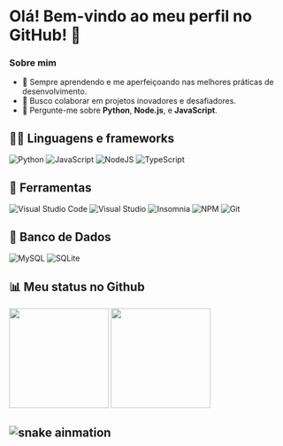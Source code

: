 # Olá! Bem-vindo ao meu perfil no GitHub! 👋

### Sobre mim

- 🌱 Sempre aprendendo e me aperfeiçoando nas melhores práticas de desenvolvimento.
- 👯 Busco colaborar em projetos inovadores e desafiadores.
- 💬 Pergunte-me sobre **Python**, **Node.js**, e **JavaScript**.

## 🙆‍♂️ **Linguagens e frameworks**

![Python](https://img.shields.io/badge/-Python-3776AB?style=for-the-badge&logo=python&logoColor=white)
![JavaScript](https://img.shields.io/badge/javascript-%23323330.svg?style=for-the-badge&logo=javascript&logoColor=%23F7DF1E)
![NodeJS](https://img.shields.io/badge/node.js-6DA55F?style=for-the-badge&logo=node.js&logoColor=white)
![TypeScript](https://img.shields.io/badge/typescript-%23007ACC.svg?style=for-the-badge&logo=typescript&logoColor=white)

## 💼 **Ferramentas**
![Visual Studio Code](https://img.shields.io/badge/Visual%20Studio%20Code-0078d7.svg?style=for-the-badge&logo=visual-studio-code&logoColor=white)
![Visual Studio](https://img.shields.io/badge/-Visual%20Studio-5C2D91?style=for-the-badge&logo=visual-studio&logoColor=white)
![Insomnia](https://img.shields.io/badge/Insomnia-black?style=for-the-badge&logo=insomnia&logoColor=5849BE)
![NPM](https://img.shields.io/badge/NPM-%23000000.svg?style=for-the-badge&logo=npm&logoColor=white)
![Git](https://img.shields.io/badge/git-%23F05033.svg?style=for-the-badge&logo=git&logoColor=white)

## 🎲 **Banco de Dados**
![MySQL](https://img.shields.io/badge/MySQL-%2300f.svg?style=for-the-badge&logo=mysql&logoColor=white)
![SQLite](https://img.shields.io/badge/SQLite-%2307405e.svg?style=for-the-badge&logo=sqlite&logoColor=white)


## 📊 **Meu status no Github**
<div>
  <img height="180em" src="https://github-readme-stats.vercel.app/api?username=f4kie&show_icons=true&theme=ocean_dark&count_private=true&hide_border=true&locale=pt-br"/>
    
  <img height="180em" src="https://github-readme-stats.vercel.app/api/top-langs/?username=f4kie&layout=compact&langs_count=6&theme=ocean_dark&hide_border=true"/>
</div>

![snake ainmation](https://raw.githubusercontent.com/zThiagoR/zThiagoR/output/github-contribution-grid-snake.svg)
---

